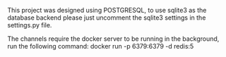 This project was designed using POSTGRESQL, to use sqlite3 as the database backend please just uncomment the sqlite3 settings in the settings.py file.

The channels require the docker server to be running in the background, run the following command:
docker run -p 6379:6379 -d redis:5
